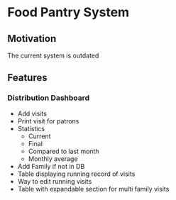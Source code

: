 # Food Pantry System

## Motivation

The current system is outdated

## Features

### Distribution Dashboard

- Add visits
- Print visit for patrons
- Statistics
  - Current
  - Final
  - Compared to last month
  - Monthly average
- Add Family if not in DB
- Table displaying running record of visits
- Way to edit running visits
- Table with expandable section for multi family visits

